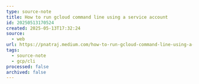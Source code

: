 ```yaml
---
type: source-note
title: How to run gcloud command line using a service account
id: 20250513170524
created: 2025-05-13T17:32:24
source:
  - web
url: https://pnatraj.medium.com/how-to-run-gcloud-command-line-using-a-service-account-f39043d515b9
tags:
  - source-note
  - gcp/cli
processed: false
archived: false
---
```

